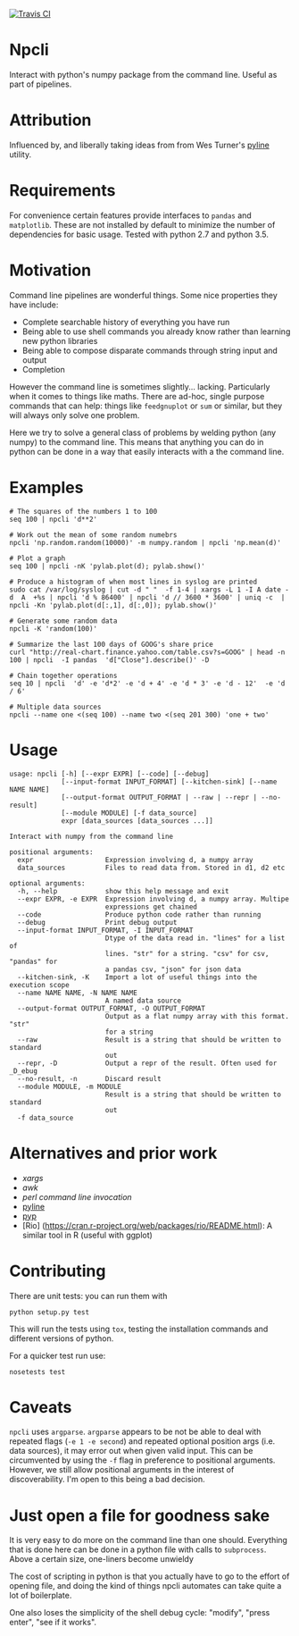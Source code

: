 <!-- This is generated by make-readme.py: do not edit -->
[![Travis CI](https://travis-ci.org/facetframer/npcli.svg)](https://travis-ci.org/facetframer/npcli)

# Npcli

Interact with python's numpy package from the command line. Useful as part of pipelines.

# Attribution

Influenced by, and liberally taking ideas from from Wes Turner's [pyline](https://github.com/westurner/pyline) utility.

# Requirements

For convenience certain features provide interfaces to `pandas` and `matplotlib`.
These are not installed by default to minimize the number of dependencies for basic usage.
Tested with python 2.7 and python 3.5.

# Motivation

Command line pipelines are wonderful things. Some nice properties they have include:

* Complete searchable history of everything you have run
* Being able to use shell commands you already know rather than learning new python libraries
* Being able to compose disparate commands through string input and output
* Completion

However the command line is sometimes slightly... lacking. Particularly when it comes to
things like maths. There are ad-hoc, single purpose commands that can help: things like
`feedgnuplot` or `sum` or similar, but they will always only solve one problem.

Here we try to solve a general class of problems by welding python (any numpy)
to the command line.  This means that anything you can do in python can be done
in a way that easily interacts with a the command line.

# Examples

```
# The squares of the numbers 1 to 100
seq 100 | npcli 'd**2'

# Work out the mean of some random numebrs
npcli 'np.random.random(10000)' -m numpy.random | npcli 'np.mean(d)'

# Plot a graph
seq 100 | npcli -nK 'pylab.plot(d); pylab.show()'

# Produce a histogram of when most lines in syslog are printed
sudo cat /var/log/syslog | cut -d " "  -f 1-4 | xargs -L 1 -I A date -d  A  +%s | npcli 'd % 86400' | npcli 'd // 3600 * 3600' | uniq -c  | npcli -Kn 'pylab.plot(d[:,1], d[:,0]); pylab.show()'

# Generate some random data
npcli -K 'random(100)'

# Summarize the last 100 days of GOOG's share price
curl "http://real-chart.finance.yahoo.com/table.csv?s=GOOG" | head -n 100 | npcli  -I pandas  'd["Close"].describe()' -D

# Chain together operations
seq 10 | npcli  'd' -e 'd*2' -e 'd + 4' -e 'd * 3' -e 'd - 12'  -e 'd / 6'

# Multiple data sources
npcli --name one <(seq 100) --name two <(seq 201 300) 'one + two'

```

# Usage

```
usage: npcli [-h] [--expr EXPR] [--code] [--debug]
             [--input-format INPUT_FORMAT] [--kitchen-sink] [--name NAME NAME]
             [--output-format OUTPUT_FORMAT | --raw | --repr | --no-result]
             [--module MODULE] [-f data_source]
             expr [data_sources [data_sources ...]]

Interact with numpy from the command line

positional arguments:
  expr                  Expression involving d, a numpy array
  data_sources          Files to read data from. Stored in d1, d2 etc

optional arguments:
  -h, --help            show this help message and exit
  --expr EXPR, -e EXPR  Expression involving d, a numpy array. Multipe
                        expressions get chained
  --code                Produce python code rather than running
  --debug               Print debug output
  --input-format INPUT_FORMAT, -I INPUT_FORMAT
                        Dtype of the data read in. "lines" for a list of
                        lines. "str" for a string. "csv" for csv, "pandas" for
                        a pandas csv, "json" for json data
  --kitchen-sink, -K    Import a lot of useful things into the execution scope
  --name NAME NAME, -N NAME NAME
                        A named data source
  --output-format OUTPUT_FORMAT, -O OUTPUT_FORMAT
                        Output as a flat numpy array with this format. "str"
                        for a string
  --raw                 Result is a string that should be written to standard
                        out
  --repr, -D            Output a repr of the result. Often used for _D_ebug
  --no-result, -n       Discard result
  --module MODULE, -m MODULE
                        Result is a string that should be written to standard
                        out
  -f data_source

```

# Alternatives and prior work

* *xargs*
* *awk*
* *perl command line invocation*
* [pyline](https://github.com/westurner/pyline)
* [pyp](https://code.google.com/archive/p/pyp/)
* [Rio] (https://cran.r-project.org/web/packages/rio/README.html): A similar tool in R (useful with ggplot)

# Contributing

There are unit tests: you can run them with

```
python setup.py test
```

This will run the tests using `tox`, testing the installation commands and different versions of python.

For a quicker test run use:

```
nosetests test
```

# Caveats

`npcli` uses `argparse`.
`argparse` appears to be not be able to deal with repeated flags (`-e 1 -e second`) and repeated optional position args (i.e. data sources), it may error out when given valid input.
This can be circumvented by using the `-f` flag in preference to positional arguments.
However, we still allow positional arguments in the interest of discoverability.
I'm open to this being a bad decision.

# Just open a file for goodness sake

It is very easy to do more on the command line than one should.
Everything that is done here can be done in a python file with calls to `subprocess`.
Above a certain size, one-liners become unwieldy

The cost of scripting in python is that you actually have to go to the effort of opening file, and doing the kind of things npcli automates can take quite a lot of boilerplate.

One also loses the simplicity of the shell debug cycle: "modify", "press enter", "see if it works".
